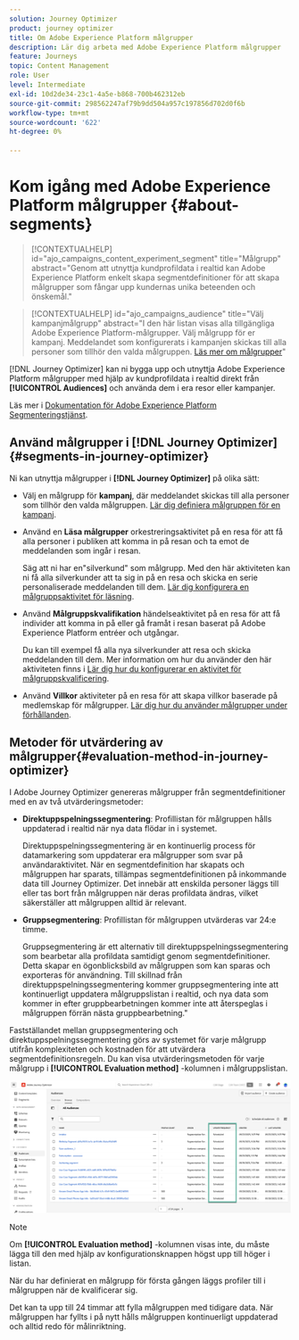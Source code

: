 ```yaml
---
solution: Journey Optimizer
product: journey optimizer
title: Om Adobe Experience Platform målgrupper
description: Lär dig arbeta med Adobe Experience Platform målgrupper
feature: Journeys
topic: Content Management
role: User
level: Intermediate
exl-id: 10d2de34-23c1-4a5e-b868-700b462312eb
source-git-commit: 298562247af79b9dd504a957c197856d702d0f6b
workflow-type: tm+mt
source-wordcount: '622'
ht-degree: 0%

---
```


# Kom igång med Adobe Experience Platform målgrupper {#about-segments}

>[!CONTEXTUALHELP]
>id="ajo_campaigns_content_experiment_segment"
>title="Målgrupp"
>abstract="Genom att utnyttja kundprofildata i realtid kan Adobe Experience Platform enkelt skapa segmentdefinitioner för att skapa målgrupper som fångar upp kundernas unika beteenden och önskemål."

>[!CONTEXTUALHELP]
>id="ajo_campaigns_audience"
>title="Välj kampanjmålgrupp"
>abstract="I den här listan visas alla tillgängliga Adobe Experience Platform-målgrupper. Välj målgrupp för er kampanj. Meddelandet som konfigurerats i kampanjen skickas till alla personer som tillhör den valda målgruppen. [Läs mer om målgrupper](../audience/about-audiences.md)"

[!DNL Journey Optimizer] kan ni bygga upp och utnyttja Adobe Experience Platform målgrupper med hjälp av kundprofildata i realtid direkt från **[!UICONTROL Audiences]** och använda dem i era resor eller kampanjer.

Läs mer i [Dokumentation för Adobe Experience Platform Segmenteringstjänst](https://experienceleague.adobe.com/docs/experience-platform/segmentation/home.html).

## Använd målgrupper i [!DNL Journey Optimizer] {#segments-in-journey-optimizer}

Ni kan utnyttja målgrupper i **[!DNL Journey Optimizer]** på olika sätt:

* Välj en målgrupp för **kampanj**, där meddelandet skickas till alla personer som tillhör den valda målgruppen. [Lär dig definiera målgruppen för en kampanj](../campaigns/create-campaign.md#define-the-audience-audience).

* Använd en **Läsa målgrupper** orkestreringsaktivitet på en resa för att få alla personer i publiken att komma in på resan och ta emot de meddelanden som ingår i resan.

  Säg att ni har en&quot;silverkund&quot; som målgrupp. Med den här aktiviteten kan ni få alla silverkunder att ta sig in på en resa och skicka en serie personaliserade meddelanden till dem. [Lär dig konfigurera en målgruppsaktivitet för läsning](../building-journeys/read-audience.md#configuring-segment-trigger-activity).

* Använd **Målgruppskvalifikation** händelseaktivitet på en resa för att få individer att komma in på eller gå framåt i resan baserat på Adobe Experience Platform entréer och utgångar.

  Du kan till exempel få alla nya silverkunder att resa och skicka meddelanden till dem. Mer information om hur du använder den här aktiviteten finns i [Lär dig hur du konfigurerar en aktivitet för målgruppskvalificering](../building-journeys/audience-qualification-events.md).

* Använd **Villkor** aktiviteter på en resa för att skapa villkor baserade på medlemskap för målgrupper. [Lär dig hur du använder målgrupper under förhållanden](../building-journeys/condition-activity.md#using-a-segment).

## Metoder för utvärdering av målgrupper{#evaluation-method-in-journey-optimizer}

I Adobe Journey Optimizer genereras målgrupper från segmentdefinitioner med en av två utvärderingsmetoder:

* **Direktuppspelningssegmentering**: Profillistan för målgruppen hålls uppdaterad i realtid när nya data flödar in i systemet.

  Direktuppspelningssegmentering är en kontinuerlig process för datamarkering som uppdaterar era målgrupper som svar på användaraktivitet. När en segmentdefinition har skapats och målgruppen har sparats, tillämpas segmentdefinitionen på inkommande data till Journey Optimizer. Det innebär att enskilda personer läggs till eller tas bort från målgruppen när deras profildata ändras, vilket säkerställer att målgruppen alltid är relevant.

* **Gruppsegmentering**: Profillistan för målgruppen utvärderas var 24:e timme.

  Gruppsegmentering är ett alternativ till direktuppspelningssegmentering som bearbetar alla profildata samtidigt genom segmentdefinitioner. Detta skapar en ögonblicksbild av målgruppen som kan sparas och exporteras för användning. Till skillnad från direktuppspelningssegmentering kommer gruppsegmentering inte att kontinuerligt uppdatera målgruppslistan i realtid, och nya data som kommer in efter gruppbearbetningen kommer inte att återspeglas i målgruppen förrän nästa gruppbearbetning.&quot;

Fastställandet mellan gruppsegmentering och direktuppspelningssegmentering görs av systemet för varje målgrupp utifrån komplexiteten och kostnaden för att utvärdera segmentdefinitionsregeln. Du kan visa utvärderingsmetoden för varje målgrupp i **[!UICONTROL Evaluation method]** -kolumnen i målgruppslistan.

![](assets/evaluation-method.png)

>[!NOTE]
>
>Om **[!UICONTROL Evaluation method]** -kolumnen visas inte, du måste lägga till den med hjälp av konfigurationsknappen högst upp till höger i listan.

När du har definierat en målgrupp för första gången läggs profiler till i målgruppen när de kvalificerar sig.

Det kan ta upp till 24 timmar att fylla målgruppen med tidigare data. När målgruppen har fyllts i på nytt hålls målgruppen kontinuerligt uppdaterad och alltid redo för målinriktning.
